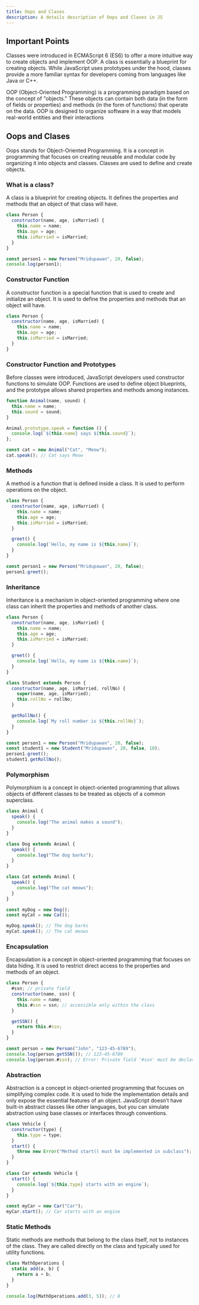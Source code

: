 ```yaml
---
title: Oops and Clases
description: A details description of Oops and Clases in JS
---
```


## Important Points

Classes were introduced in ECMAScript 6 (ES6) to offer a more intuitive way to create objects and implement OOP. A class is essentially a blueprint for creating objects. While JavaScript uses prototypes under the hood, classes provide a more familiar syntax for developers coming from languages like Java or C++.

OOP (Object-Oriented Programming) is a programming paradigm based on the concept of "objects." These objects can contain both data (in the form of fields or properties) and methods (in the form of functions) that operate on the data. OOP is designed to organize software in a way that models real-world entities and their interactions



## Oops and Clases

Oops stands for Object-Oriented Programming. It is a concept in programming that focuses on creating reusable and modular code by organizing it into objects and classes. Classes are used to define and create objects.

### What is a class?

A class is a blueprint for creating objects. It defines the properties and methods that an object of that class will have.

```javascript
class Person {
  constructor(name, age, isMarried) {
    this.name = name;
    this.age = age;
    this.isMarried = isMarried;
  }
}

const person1 = new Person("Mridupawan", 20, false);
console.log(person1);
```

### Constructor Function

A constructor function is a special function that is used to create and initialize an object. It is used to define the properties and methods that an object will have.

```javascript
class Person {
  constructor(name, age, isMarried) {
    this.name = name;
    this.age = age;
    this.isMarried = isMarried;
  }
}
```

### Constructor Function and Prototypes

Before classes were introduced, JavaScript developers used constructor functions to simulate OOP. Functions are used to define object blueprints, and the prototype allows shared properties and methods among instances.

```javascript
function Animal(name, sound) {
  this.name = name;
  this.sound = sound;
}

Animal.prototype.speak = function () {
  console.log(`${this.name} says ${this.sound}`);
};

const cat = new Animal("Cat", "Meow");
cat.speak(); // Cat says Meow
```

### Methods

A method is a function that is defined inside a class. It is used to perform operations on the object.

```javascript
class Person {
  constructor(name, age, isMarried) {
    this.name = name;
    this.age = age;
    this.isMarried = isMarried;
  }

  greet() {
    console.log(`Hello, my name is ${this.name}`);
  }
}

const person1 = new Person("Mridupawan", 20, false);
person1.greet();
```

### Inheritance

Inheritance is a mechanism in object-oriented programming where one class can inherit the properties and methods of another class.

```javascript
class Person {
  constructor(name, age, isMarried) {
    this.name = name;
    this.age = age;
    this.isMarried = isMarried;
  }

  greet() {
    console.log(`Hello, my name is ${this.name}`);
  }
}

class Student extends Person {
  constructor(name, age, isMarried, rollNo) {
    super(name, age, isMarried);
    this.rollNo = rollNo;
  }

  getRollNo() {
    console.log(`My roll number is ${this.rollNo}`);
  }
}

const person1 = new Person("Mridupawan", 20, false);
const student1 = new Student("Mridupawan", 20, false, 10);
person1.greet();
student1.getRollNo();
```

### Polymorphism

Polymorphism is a concept in object-oriented programming that allows objects of different classes to be treated as objects of a common superclass.

```javascript
class Animal {
  speak() {
    console.log("The animal makes a sound");
  }
}

class Dog extends Animal {
  speak() {
    console.log("The dog barks");
  }
}

class Cat extends Animal {
  speak() {
    console.log("The cat meows");
  }
}

const myDog = new Dog();
const myCat = new Cat();

myDog.speak(); // The dog barks
myCat.speak(); // The cat meows
```

### Encapsulation

Encapsulation is a concept in object-oriented programming that focuses on data hiding. It is used to restrict direct access to the properties and methods of an object.

```javascript
class Person {
  #ssn; // private field
  constructor(name, ssn) {
    this.name = name;
    this.#ssn = ssn; // accessible only within the class
  }

  getSSN() {
    return this.#ssn;
  }
}

const person = new Person("John", "123-45-6789");
console.log(person.getSSN()); // 123-45-6789
console.log(person.#ssn); // Error: Private field '#ssn' must be declared in an enclosing class
```

### Abstraction

Abstraction is a concept in object-oriented programming that focuses on simplifying complex code. It is used to hide the implementation details and only expose the essential features of an object. JavaScript doesn’t have built-in abstract classes like other languages, but you can simulate abstraction using base classes or interfaces through conventions.

```javascript
class Vehicle {
  constructor(type) {
    this.type = type;
  }
  start() {
    throw new Error("Method start() must be implemented in subclass");
  }
}

class Car extends Vehicle {
  start() {
    console.log(`${this.type} starts with an engine`);
  }
}

const myCar = new Car("Car");
myCar.start(); // Car starts with an engine
```

### Static Methods

Static methods are methods that belong to the class itself, not to instances of the class. They are called directly on the class and typically used for utility functions.

```javascript
class MathOperations {
  static add(a, b) {
    return a + b;
  }
}

console.log(MathOperations.add(3, 5)); // 8
```
